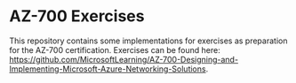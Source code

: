 # AZ-700 Exercises

This repository contains some implementations for exercises as preparation for the AZ-700 certification. Exercises can be found here: https://github.com/MicrosoftLearning/AZ-700-Designing-and-Implementing-Microsoft-Azure-Networking-Solutions.